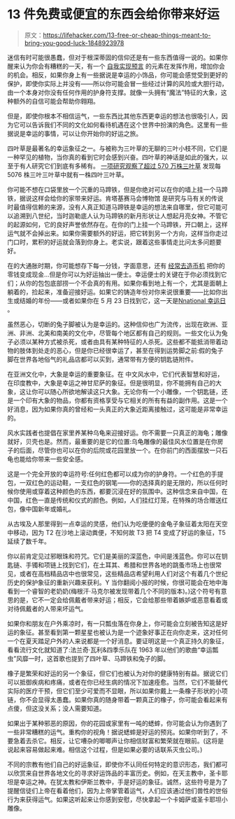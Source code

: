 # 13 件免费或便宜的东西会给你带来好运

> 原文：<https://lifehacker.com/13-free-or-cheap-things-meant-to-bring-you-good-luck-1848923978>

迷信有时可能很愚蠢，但对于根深蒂固的信仰还是有一些东西值得一说的。如果你醒来认为你会有糟糕的一天，有一个 [自我实现预言](https://lifehacker.com/a-little-bit-of-self-delusion-can-actually-be-good-for-1761378774) 的元素在发挥作用，增加你会的机会。相反，如果你身上有一些据说是幸运的小饰品，你可能会感觉受到更好的保护，即使你实际上并没有——所以你可能会冒一些经过计算的风险或大胆行动，由一个本身对你没有任何作用的护身符支撑。就像一头拥有“魔法”特征的大象，这种额外的自信可能会帮助你翱翔。

但是，即使你根本不相信运气，一些东西比其他东西更幸运的想法也很吸引人，因为它可以告诉我们不同的文化如何看待机遇在这个世界中扮演的角色。这里有一些据说是幸运的事情，可以让你开始你的好运之旅。

四叶草是最著名的幸运象征之一。与被称为三叶草的无聊的三叶小枝不同，它们是一种罕见的植物，当你真的看到它时会感到兴奋。四叶草的神话是如此的强大，以至于有人研究它们到底有多稀有。 [一项研究观察了超过 570 万株三叶草](https://www.sharetheluck.ch/single-post/How-rare-are-four-leaf-clovers-really) 发现每 5076 株三叶三叶草中就有一株四叶三叶草。

你可能不想在口袋里放一个沉重的马蹄铁，但是你绝对可以在你的墙上挂一个马蹄铁，据说这样会给你的家带来好运。肯塔基赛马会博物馆 是研究与马有关的传说时最值得信赖的来源，没有人真正知道马蹄铁是幸运的想法来自哪里，但它可能可以追溯到八世纪，当时迦勒底人认为马蹄铁的新月形状让人想起月亮女神。不管它的起源如何，它的良好声誉依然存在。在你的门上挂一个马蹄铁，开口朝上，这样运气就不会掉出来。如果你需要额外的好运，把它转到另一个方向，这样当你走过门口时，累积的好运就会落到你身上。老实说，跟着这些事情走比问太多问题要好。

在的大通胀时期，你可能想存下每一分钱，字面意思，还有 [经常去造币机](https://lifehacker.com/what-to-do-with-all-that-loose-change-youve-been-hoardi-1792821108) 把你的零钱变成现金...但是你可以为好运抽出一便士。幸运便士的关键在于你必须找到它们；从你的包包底部捞一个不会真的有用。如果你看到地上有一个，尤其是面朝上躺着的，捡起来，准备迎接好运。如果它的铸造年份对你来说很重要——比如你出生或结婚的年份——或者如果你在 5 月 23 日找到它，这一天是[Nnational 幸运日](https://nationaltoday.com/national-lucky-penny-day/#:~:text=U.S.,of%20finding%20one%20lying%20around.) 。

虽然恶心，切断的兔子脚被认为是幸运的。这种信仰也广为流传，出现在欧洲、亚洲、非洲、北美和南美的文化中，尽管每个地区都有自己的规则。一些文化认为兔子必须以某种方式被杀死，或者由具有某种特征的人杀死。这些都不能抵消带着动物的肢体到处走的恶心，但是你已经很幸运了，甚至在得到运势脚之前:假的兔子脚在世界各地俗气的礼品店都可以买到，通常带有方便的钥匙链附件。

在亚洲文化中，大象是幸运的重要象征。在 中文风水中，它们代表智慧和好运，在印度教中，大象是幸运之神甘尼萨的象征。但是很明显，你不能拥有自己的大象，这让你可以随心所欲地解读这只大象。无论你有一个小雕像，一个钥匙链，还是一个印有大象的物品，你都有资格享受与它相关的所有有益的副作用。这是一个好消息，因为如果你真的曾经和一头真正的大象近距离接触过，这可能是非常幸运的。

风水实践者也提倡在家里养某种乌龟来迎接好运。你不需要一只真正的海龟；雕像就好，贝壳也是。然而，最重要的是它的位置:乌龟雕像的最佳风水位置是在你房子的后面，尽管你也可以在你的后院或花园里放一个。在你前门的西面摆放一只石龟也能给你带来一些安全感。

这是一个完全开放的幸运符号:任何红色都可以成为你的护身符。一个红色的手提包，一双红色的运动鞋，一支红色的钢笔——你的选择真的是无限的，所以任何时候你使用或穿着这种颜色的东西，都要沉浸在好的氛围中。这种信念来自中国，在中国，红色一直是传统和仪式的颜色。例如，人们挂红灯笼，在特殊的场合赠送红包，像中国新年或婚礼。

从古埃及人那里得到一点幸运的灵感，他们认为吃便便的金龟子象征着太阳在天空中移动，因为 T2 在沙地上滚动粪便，不知何故 T3 把 T4 变成了好运的象征，T5 延续了数千年。

你以前肯定见过邪眼珠和符咒。它们是美丽的深蓝色，中间是浅蓝色。你可以在钥匙链、手镯和项链上找到它们，在土耳其、希腊和世界各地的跳蚤市场上也很常见，或者在高档精品店中也很常见，这些精品店希望利用人们对这个有着几个世纪历史的保护象征的重新兴趣来获利。Y 当你翻阅小报的时候，你很可能会在地中海看到一个睿智的老奶奶(梅根汗·马克尔被发现带着几个不同的版本)。)这个符号有意思的是，它不一定会给佩戴者带来好运；相反，它会给那些带着嫉妒或恶意看着或对待佩戴者的人带来坏运气。

如果你和朋友在户外乘凉时，有一只瓢虫落在你身上，你可能会立刻被告知这是好运的象征。甚至看到第一颗星星也被认为是一个迹象好事正在向你走来，这对任何一个在夏天踏足户外的人来说都是一个好消息。要证明这是一个真正持久的象征，看看流行文化就知道了:法兰奇·瓦利&四季乐队在 1963 年以他们的歌曲“幸运瓢虫”风靡一时，这首歌也提到了四叶草、马蹄铁和兔子的脚。

橡子是繁荣和好运的另一个象征，但它们也被认为对你的健康特别有益。据说它们可以抵御疾病和疼痛，或者在你已经生病的情况下加速痊愈。当然，它们不能替代实际的医疗干预，但它们至少可爱而不显眼，所以如果你戴上一条橡子形状的小项链，你不会显得太愚蠢。如果你真的随身带着一颗真正的橡子，你可能会看起来有点傻，但这没关系；没人需要知道。

如果出于某种邪恶的原因，你的花园或家里有一吨的蟋蟀，你可能会认为你遇到了一些非常糟糕的运气。重构你的视角！据说蟋蟀是好运的预兆。如果你听到了，不要急着去杀它。相反，让它嘈杂的唧唧声让你相信财富和繁荣就在眼前。(这将是说起来容易做起来难。相信这个过程，但是如果必要的话联系灭虫公司。)

不同的宗教有他们自己的好运象征，即使你不认同任何特定的意识形态，我们都可以欣赏来自世界各地文化的寻求好运饰品的丰富历史。例如，在天主教中，圣卡耶坦是幸运之神。在犹太教和伊斯兰教中，手是好运的象征。诚然，这些符号是为了提醒信徒们上帝在看着他们，因为上帝掌管着运气，人们应该通过他们兽性的世俗行为来获得运气。如果这听起来让你感到安慰，尽快拿起一个卡姆萨或圣卡耶坦小雕像。